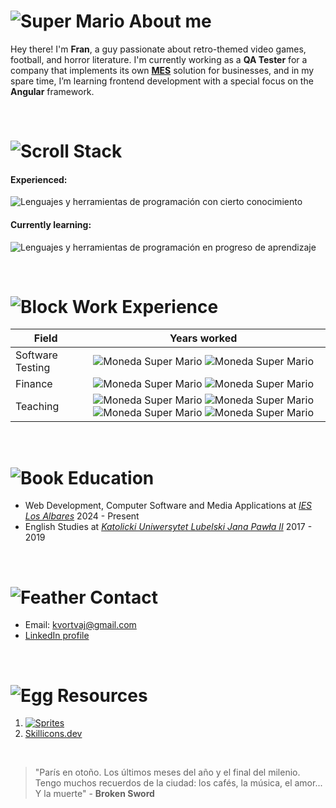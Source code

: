 <br><br>

# ![Super Mario](http://www.videogamesprites.net/SuperMarioBros1/Characters/Mario/Mario%20-%20Walk1.gif "Super Mario") About me  

Hey there! I'm **Fran**, a guy passionate about retro-themed video games, football, and horror literature. I'm currently working as a **QA Tester** for a company that implements its own [**MES**](https://en.wikipedia.org/wiki/Manufacturing_Execution_System) solution for businesses, and in my spare time, I’m learning frontend development with a special focus on the **Angular** framework.

<br>

# ![Scroll](http://www.videogamesprites.net/FinalFantasyTacticsAdvance/Objects/Dispatch%20Mission.gif "Pergamino") Stack

#### Experienced:

![Lenguajes y herramientas de programación con cierto conocimiento](https://skillicons.dev/icons?i=html,css,js,ts,angular)   

#### Currently learning:  

![Lenguajes y herramientas de programación en progreso de aprendizaje](https://skillicons.dev/icons?i=java,mysql,git)

<br>
  
# ![Block](http://www.videogamesprites.net/SuperMarioBros1/Items/Bricks.gif "Bloque") Work Experience

| Field | Years worked |
| ----- | :-------------: |
| Software Testing | ![Moneda Super Mario](http://www.videogamesprites.net/SuperMarioBros1/Items/Coin.gif) ![Moneda Super Mario](http://www.videogamesprites.net/SuperMarioBros1/Items/Coin.gif)|
| Finance | ![Moneda Super Mario](http://www.videogamesprites.net/SuperMarioBros1/Items/Coin.gif) ![Moneda Super Mario](http://www.videogamesprites.net/SuperMarioBros1/Items/Coin.gif) |
| Teaching | ![Moneda Super Mario](http://www.videogamesprites.net/SuperMarioBros1/Items/Coin.gif) ![Moneda Super Mario](http://www.videogamesprites.net/SuperMarioBros1/Items/Coin.gif) ![Moneda Super Mario](http://www.videogamesprites.net/SuperMarioBros1/Items/Coin.gif) ![Moneda Super Mario](http://www.videogamesprites.net/SuperMarioBros1/Items/Coin.gif) |

<br>

# ![Book](http://www.videogamesprites.net/FinalFantasyTacticsAdvance/Objects/Book%20-%20Open.gif "Libro abierto") Education

- Web Development, Computer Software and Media Applications at  *[IES Los Albares](https://www.ieslosalbares.es/)* 2024 - Present
- English Studies at *[Katolicki Uniwersytet Lubelski Jana Pawła II](https://www.kul.pl/)* 2017 - 2019

<br>

# ![Feather](http://www.videogamesprites.net/FinalFantasyTacticsAdvance/Objects/Feather%20Cursor.gif "Pluma") Contact

- Email: kvortvaj@gmail.com
- [LinkedIn profile](https://www.linkedin.com/in/fjbeltranpujante/)

<br>

# ![Egg](http://www.videogamesprites.net/SuperMarioBros1/Enemies/Overworld/Spiny%20Egg.gif "Huevo rodador") Resources

1. [![Sprites](http://www.videogamesprites.net/Buttons/PlainButton.gif)](http://www.videogamesprites.net/)
2. [Skillicons.dev](https://skillicons.dev/)

<br>

> "París en otoño. Los últimos meses del año y el final del milenio. Tengo muchos recuerdos de la ciudad: los cafés, la música, el amor... Y la muerte" - **Broken Sword**
